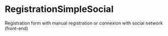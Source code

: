 # RegistrationSimpleSocial
Registration form with manual registration or connexion with social network (front-end)
